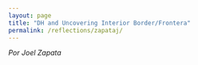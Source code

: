 ```yaml
---
layout: page
title: "DH and Uncovering Interior Border/Frontera"
permalink: /reflections/zapataj/
---
```


*Por Joel Zapata*
